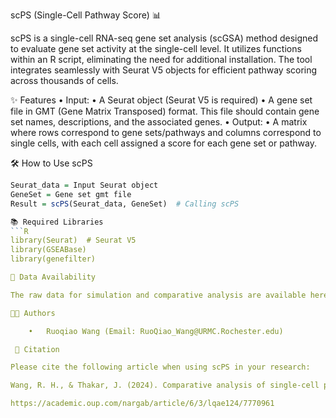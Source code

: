 scPS (Single-Cell Pathway Score) 📊

scPS is a single-cell RNA-seq gene set analysis (scGSA) method designed to evaluate gene set activity at the single-cell level. It utilizes functions within an R script, eliminating the need for additional installation. The tool integrates seamlessly with Seurat V5 objects for efficient pathway scoring across thousands of cells.

✨ Features
	•	Input:
	•	A Seurat object (Seurat V5 is required)
	•	A gene set file in GMT (Gene Matrix Transposed) format. This file should contain gene set names, descriptions, and the associated genes.
	•	Output:
	•	A matrix where rows correspond to gene sets/pathways and columns correspond to single cells, with each cell assigned a score for each gene set or pathway.

🛠️ How to Use scPS
```R
Seurat_data = Input Seurat object  
GeneSet = Gene set gmt file  
Result = scPS(Seurat_data, GeneSet)  # Calling scPS  

📚 Required Libraries
```R
library(Seurat)  # Seurat V5
library(GSEABase)
library(genefilter)

🔗 Data Availability

The raw data for simulation and comparative analysis are available here:https://drive.google.com/drive/folders/1Gvp4ydnJbHZEDIxLjyt0xrQcbMziwDBF

👩‍🔬 Authors

	•	Ruoqiao Wang (Email: RuoQiao_Wang@URMC.Rochester.edu)

 📄 Citation

Please cite the following article when using scPS in your research:

Wang, R. H., & Thakar, J. (2024). Comparative analysis of single-cell pathway scoring methods and a novel approach. NAR Genomics and Bioinformatics, 6(3), lqae124

https://academic.oup.com/nargab/article/6/3/lqae124/7770961
